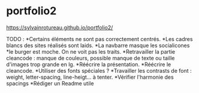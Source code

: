 # portfolio2

 https://sylvainrotureau.github.io/portfolio2/

TODO :
*Certains éléments ne sont pas correctement centrés.
*Les cadres blancs des sites réalisés sont laids.
*La navbarre masque les socialicones
*le burger est moche. On ne voit pas les traits.
*Retravailler la partie cleancode : manque de couleurs, possible manque de texte ou taille d'images trop grande en lg.
*Réécrire la présentation.
*Réécrire le cleancode.
*Utiliser des fonts spéciales ?
*Travailler les contrasts de font : weight, letter-spacing, line-heigt... à tenter.
*Vérifier l'harmonie des spacings
*Rédiger un Readme utile

